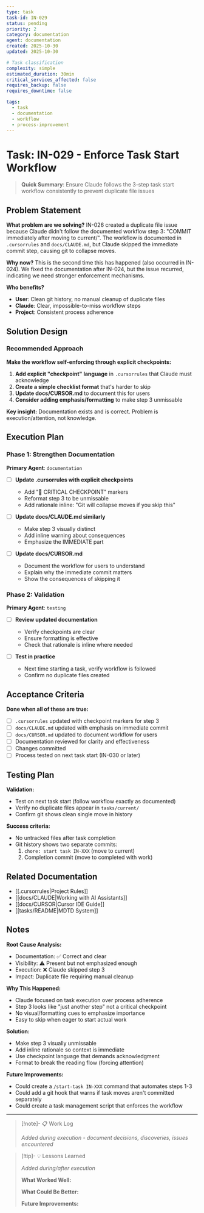 ```yaml
---
type: task
task-id: IN-029
status: pending
priority: 2
category: documentation
agent: documentation
created: 2025-10-30
updated: 2025-10-30

# Task classification
complexity: simple
estimated_duration: 30min
critical_services_affected: false
requires_backup: false
requires_downtime: false

tags:
  - task
  - documentation
  - workflow
  - process-improvement
---
```


# Task: IN-029 - Enforce Task Start Workflow

> **Quick Summary**: Ensure Claude follows the 3-step task start workflow consistently to prevent duplicate file issues

## Problem Statement

**What problem are we solving?**
IN-026 created a duplicate file issue because Claude didn't follow the documented workflow step 3: "COMMIT immediately after moving to current/". The workflow is documented in `.cursorrules` and `docs/CLAUDE.md`, but Claude skipped the immediate commit step, causing git to collapse moves.

**Why now?**
This is the second time this has happened (also occurred in IN-024). We fixed the documentation after IN-024, but the issue recurred, indicating we need stronger enforcement mechanisms.

**Who benefits?**
- **User**: Clean git history, no manual cleanup of duplicate files
- **Claude**: Clear, impossible-to-miss workflow steps
- **Project**: Consistent process adherence

## Solution Design

### Recommended Approach

**Make the workflow self-enforcing through explicit checkpoints:**

1. **Add explicit "checkpoint" language** in `.cursorrules` that Claude must acknowledge
2. **Create a simple checklist format** that's harder to skip
3. **Update docs/CURSOR.md** to document this for users
4. **Consider adding emphasis/formatting** to make step 3 unmissable

**Key insight:** Documentation exists and is correct. Problem is execution/attention, not knowledge.

## Execution Plan

### Phase 1: Strengthen Documentation

**Primary Agent**: `documentation`

- [ ] **Update .cursorrules with explicit checkpoints**
  - Add "🚨 CRITICAL CHECKPOINT" markers
  - Reformat step 3 to be unmissable
  - Add rationale inline: "Git will collapse moves if you skip this"

- [ ] **Update docs/CLAUDE.md similarly**
  - Make step 3 visually distinct
  - Add inline warning about consequences
  - Emphasize the IMMEDIATE part

- [ ] **Update docs/CURSOR.md**
  - Document the workflow for users to understand
  - Explain why the immediate commit matters
  - Show the consequences of skipping it

### Phase 2: Validation

**Primary Agent**: `testing`

- [ ] **Review updated documentation**
  - Verify checkpoints are clear
  - Ensure formatting is effective
  - Check that rationale is inline where needed

- [ ] **Test in practice**
  - Next time starting a task, verify workflow is followed
  - Confirm no duplicate files created

## Acceptance Criteria

**Done when all of these are true:**
- [ ] `.cursorrules` updated with checkpoint markers for step 3
- [ ] `docs/CLAUDE.md` updated with emphasis on immediate commit
- [ ] `docs/CURSOR.md` updated to document workflow for users
- [ ] Documentation reviewed for clarity and effectiveness
- [ ] Changes committed
- [ ] Process tested on next task start (IN-030 or later)

## Testing Plan

**Validation:**
- Test on next task start (follow workflow exactly as documented)
- Verify no duplicate files appear in `tasks/current/`
- Confirm git shows clean single move in history

**Success criteria:**
- No untracked files after task completion
- Git history shows two separate commits:
  1. `chore: start task IN-XXX` (move to current)
  2. Completion commit (move to completed with work)

## Related Documentation

- [[.cursorrules|Project Rules]]
- [[docs/CLAUDE|Working with AI Assistants]]
- [[docs/CURSOR|Cursor IDE Guide]]
- [[tasks/README|MDTD System]]

## Notes

**Root Cause Analysis:**
- Documentation: ✅ Correct and clear
- Visibility: ⚠️ Present but not emphasized enough
- Execution: ❌ Claude skipped step 3
- Impact: Duplicate file requiring manual cleanup

**Why This Happened:**
- Claude focused on task execution over process adherence
- Step 3 looks like "just another step" not a critical checkpoint
- No visual/formatting cues to emphasize importance
- Easy to skip when eager to start actual work

**Solution:**
- Make step 3 visually unmissable
- Add inline rationale so context is immediate
- Use checkpoint language that demands acknowledgment
- Format to break the reading flow (forcing attention)

**Future Improvements:**
- Could create a `/start-task IN-XXX` command that automates steps 1-3
- Could add a git hook that warns if task moves aren't committed separately
- Could create a task management script that enforces the workflow

---

> [!note]- 📋 Work Log
>
> *Added during execution - document decisions, discoveries, issues encountered*

> [!tip]- 💡 Lessons Learned
>
> *Added during/after execution*
>
> **What Worked Well:**
>
> **What Could Be Better:**
>
> **Future Improvements:**
